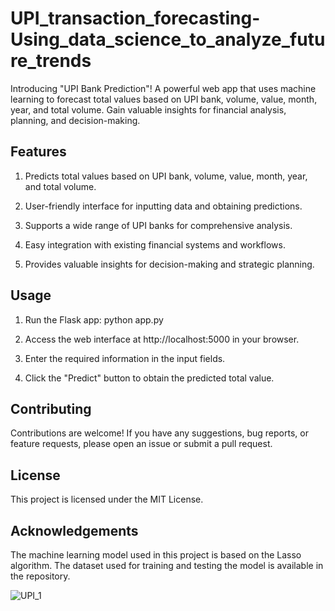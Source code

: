 # UPI_transaction_forecasting-Using_data_science_to_analyze_future_trends
Introducing "UPI Bank Prediction"! A powerful web app that uses machine learning to forecast total values based on UPI bank, volume, value, month, year, and total volume. Gain valuable insights for financial analysis, planning, and decision-making. 

## Features
1. Predicts total values based on UPI bank, volume, value, month, year, and total volume.

2. User-friendly interface for inputting data and obtaining predictions.

3. Supports a wide range of UPI banks for comprehensive analysis.

4. Easy integration with existing financial systems and workflows.

5. Provides valuable insights for decision-making and strategic planning.


## Usage
1. Run the Flask app: python app.py

2. Access the web interface at http://localhost:5000 in your browser.

3. Enter the required information in the input fields.

4. Click the "Predict" button to obtain the predicted total value.

## Contributing
Contributions are welcome! If you have any suggestions, bug reports, or feature requests, please open an issue or submit a pull request.

## License
This project is licensed under the MIT License.

## Acknowledgements
The machine learning model used in this project is based on the Lasso algorithm.
The dataset used for training and testing the model is available in the repository.

![UPI_1](https://github.com/Anjureddyk/UPI_transaction_forecasting-Using_data_science_to_analyze_future_trends/assets/109125485/5e9bd057-e5de-43b2-85f4-d8686bbdb148)





